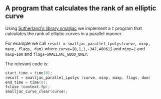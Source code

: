 ## A program that calculates the rank of an elliptic curve
Using [Sutherland's library smalljac](https://math.mit.edu/~drew/) we implement a `C` program that calculates the rank of elliptic curves in a parallel manner.

For example we call `result = smalljac_parallel_Lpolys(curve, minp, maxp, flags, dum)` where `curve=[0,1,1,-347,48061]` and `minp=1` and `maxp=100` and `flags=SMALLJAC_GOOD_ONLY`.

The relevant code is:

```c
start_time = time(0);
result = smalljac_parallel_Lpolys (curve, minp, maxp, flags, dum)
end_time = time(0);
fclose (context.fp);
smalljac_curve_clear(curve);
```
